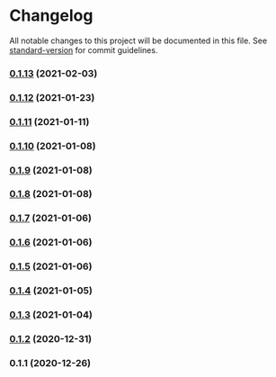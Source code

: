 # Changelog

All notable changes to this project will be documented in this file. See [standard-version](https://github.com/conventional-changelog/standard-version) for commit guidelines.

### [0.1.13](https://github.com/adurc/core/compare/v0.1.12...v0.1.13) (2021-02-03)

### [0.1.12](https://github.com/adurc/core/compare/v0.1.11...v0.1.12) (2021-01-23)

### [0.1.11](https://github.com/adurc/core/compare/v0.1.10...v0.1.11) (2021-01-11)

### [0.1.10](https://github.com/adurc/core/compare/v0.1.9...v0.1.10) (2021-01-08)

### [0.1.9](https://github.com/adurc/core/compare/v0.1.8...v0.1.9) (2021-01-08)

### [0.1.8](https://github.com/adurc/core/compare/v0.1.7...v0.1.8) (2021-01-08)

### [0.1.7](https://github.com/adurc/core/compare/v0.1.6...v0.1.7) (2021-01-06)

### [0.1.6](https://github.com/adurc/core/compare/v0.1.5...v0.1.6) (2021-01-06)

### [0.1.5](https://github.com/adurc/core/compare/v0.1.4...v0.1.5) (2021-01-06)

### [0.1.4](https://github.com/adurc/core/compare/v0.1.3...v0.1.4) (2021-01-05)

### [0.1.3](https://github.com/adurc/core/compare/v0.1.2...v0.1.3) (2021-01-04)

### [0.1.2](https://github.com/adurc/core/compare/v0.1.1...v0.1.2) (2020-12-31)

### 0.1.1 (2020-12-26)
